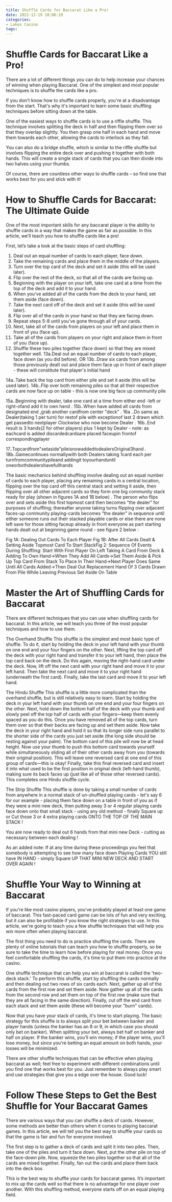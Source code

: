 ```yaml
---
title: Shuffle Cards for Baccarat Like a Pro!
date: 2022-12-19 18:06:19
categories:
- Lakes Casino
tags:
---
```



#  Shuffle Cards for Baccarat Like a Pro!

There are a lot of different things you can do to help increase your chances of winning when playing Baccarat. One of the simplest and most popular techniques is to shuffle the cards like a pro.

If you don't know how to shuffle cards properly, you're at a disadvantage from the start. That's why it's important to learn some basic shuffling techniques before sitting down at the table.

One of the easiest ways to shuffle cards is to use a riffle shuffle. This technique involves splitting the deck in half and then flipping them over so that they overlap slightly. You then grasp one half in each hand and move them towards each other, allowing the cards to interlock as they fall.

You can also do a bridge shuffle, which is similar to the riffle shuffle but involves flipping the entire deck over and pushing it together with both hands. This will create a single stack of cards that you can then divide into two halves using your thumbs.

Of course, there are countless other ways to shuffle cards – so find one that works best for you and stick with it!

#  How to Shuffle Cards for Baccarat: The Ultimate Guide 

One of the most important skills for any baccarat player is the ability to shuffle cards in a way that makes the game as fair as possible. In this article, we’ll teach you how to shuffle cards like a pro!

First, let’s take a look at the basic steps of card shuffling:

1. Deal out an equal number of cards to each player, face down.
2. Take the remaining cards and place them in the middle of the players.
3. Turn over the top card of the deck and set it aside (this will be used later).
4. Flip over the rest of the deck, so that all of the cards are facing up.
5. Beginning with the player on your left, take one card at a time from the top of the deck and add it to your hand. 
6. When you’ve added all of the cards from the deck to your hand, set them aside (face down). 
7. Take the next card off of the deck and set it aside (this will be used later). 
8. Flip over all of the cards in your hand so that they are facing down. 
9. Repeat steps 5-8 until you’ve gone through all of your cards. 
10. Next, take all of the cards from players on your left and place them in front of you (face up). 
11. Take all of the cards from players on your right and place them in front of you (face up). 
12. Shuffle these two piles together (face down) so that they are mixed together well. 
13a.Deal out an equal number of cards to each player, face down (as you did before). OR 13b..Draw six cards from among those previously dealt out and place them face up in front of each player - these will constitute that player's initial hand

14a..Take back the top card from either pile and set it aside (this will be used later). 14b..Flip over both remaining piles so that all their respective cards are now face up on table - this is now one big face up community pile

15a..Beginning with dealer, take one card at a time from either end -left or right-ofand add it to own hand . 15b..When have added all cards from designated end ,grab another cardfrom center "deck" . 16a ..Do same as Dealer(taking 1 per turn) for restof pile with exceptionof last 2 drawn which get passedto nextplayer Clockwise who now become Dealer . 16b..End result is 3 hands(2 for other players) plus 1 kept by Dealer - note: as eachcard is added discardedcardsare placed faceupin frontof correspondingplayer

17..Topcardfrom"setaside"pileisnowaddedtodealersOriginal3hand . 18b..Gamecontinues normallywith both Dealers taking 1card each per turnfromcommunitypileand addingit toyourhanduntil oneorbothdealershavefullhands

The basic mechanics behind shuffling involve dealing out an equal number of cards to each player, placing any remaining cards in a central location, flipping over the top card off this central stack and setting it aside, then flipping over all other adjacent cards so they form one big community stack ready for play (shown in figures 1A and 1B below) . The person who flips over and sets aside this first topmost card then becomes “the dealer” for purposes of shuffling; thereafter anyone taking turns flipping over adjacent faces-up community playing-cards becomes “the dealer” in sequence until either someone runs out their stacked playable cards or else there are none left save for those sitting faceup already in front everyone as part starting hands dealt out at beginning game round - see figure 2 below :

Fig 1A: Dealing Out Cards To Each Player Fig 1B: After All Cards Dealt & Setting Aside Topmost Card To Start StackFig 2: Sequence Of Events During Shuffling: Start With First Player On Left Taking A Card From Deck & Adding To Own Hand->When They Add All Cards->Set Them Aside & Pick Up Top Card From Stack To Place In Their Hand->Next Player Does Same Until All Cards Added->Then Deal Out Replacement Hand Of 3 Cards Drawn From Pile While Leaving Previous Set Aside On Table

#  Master the Art of Shuffling Cards for Baccarat 

There are different techniques that you can use when shuffling cards for baccarat. In this article, we will teach you three of the most popular techniques and how to use them.

The Overhand Shuffle 
This shuffle is the simplest and most basic type of shuffle. To do it, start by holding the deck in your left hand with your thumb on one end and your four fingers on the other. Next, lifting the top card off the deck with your right hand and transfer it to your left hand, then place the top card back on the deck. Do this again, moving the right-hand card under the deck. Now, lift off the next card with your right hand and move it to your left hand. Then take the next card and move it to your right hand (underneath the first card). Finally, take the last card and move it to your left hand.

The Hindu Shuffle 
This shuffle is a little more complicated than the overhand shuffle, but is still relatively easy to learn. Start by holding the deck in your left hand with your thumb on one end and your four fingers on the other. Next, hold down the bottom half of the deck with your thumb and slowly peel off the top half of cards with your fingers—keep them evenly spaced as you do this. Once you have removed all of the top cards, turn them over so that their backs are facing up and set them aside. Now take the deck in your right hand and hold it so that its longer side runs parallel to the shorter side of the cards you just set aside (the long side should be resting against your palm). The bottom card of this pile will now be at head height. Now use your thumb to push this bottom card towards yourself while simultaneously sliding all of their other cards away from you (towards their original position). This will leave one reversed card at one end of this group of cards—this is okay! Finally, take this final reversed card and insert it into what used to be the first position in original deck (left-hand thumb), making sure its back faces up (just like all of those other reversed cards). This completes one Hindu shuffle cycle.

The Strip Shuffle 
This shuffle is done by taking a small number of cards from anywhere in a normal stack of un-shuffled playing cards - let's say 6 for our example - placing them face down on a table in front of you as if they were a mini new deck, then putting away 3 or 4 regular playing cards face down onto that small stack - using any old method - finally Square up or Cut those 3 or 4 extra playing cards ONTO THE TOP OF THE MAIN STACK !

 You are now ready to deal out 6 hands from that mini new Deck - cutting as necessary between each dealing !

As an added note:  If at any time during these proceedings you feel that somebody is attempting to see how many face down Playing Cards YOU still have IN HAND - simply Square UP THAT MINI NEW DECK AND START OVER AGAIN !

#  Shuffle Your Way to Winning at Baccarat 

If you're like most casino players, you've probably played at least one game of baccarat. This fast-paced card game can be lots of fun and very exciting, but it can also be profitable if you know the right strategies to use. In this article, we're going to teach you a few shuffle techniques that will help you win more often when playing baccarat.

The first thing you need to do is practice shuffling the cards. There are plenty of online tutorials that can teach you how to shuffle properly, so be sure to take the time to learn how before playing for real money. Once you feel comfortable shuffling the cards, it's time to put them into practice at the casino.

One shuffle technique that can help you win at baccarat is called the 'two-deck stack.' To perform this shuffle, start by shuffling the cards normally and then dealing out two rows of six cards each. Next, gather up all of the cards from the first row and set them aside. Now gather up all of the cards from the second row and set them on top of the first row (make sure that they are all facing in the same direction). Finally, cut off the end card from each stack and set them aside (these will become your "burn" cards).

Now that you have your stack of cards, it's time to start playing. The basic strategy for this shuffle is to always split your bet between banker and player hands (unless the banker has an 8 or 9, in which case you should only bet on banker). When splitting your bet, always bet half on banker and half on player. If the banker wins, you'll win money; if the player wins, you'll lose money, but since you're betting an equal amount on both hands, your losses will be minimized.

There are other shuffle techniques that can be effective when playing baccarat as well; feel free to experiment with different combinations until you find one that works best for you. Just remember to always play smart and use strategies that give you a edge over the house. Good luck!

#  Follow These Steps to Get the Best Shuffle for Your Baccarat Games

There are various ways that you can shuffle a deck of cards. However, some methods are better than others when it comes to playing baccarat games. In this article, we will tell you the best way to shuffle your cards so that the game is fair and fun for everyone involved.

The first step is to gather a deck of cards and split it into two piles. Then, take one of the piles and turn it face down. Next, put the other pile on top of the face-down pile. Now, squeeze the two piles together so that all of the cards are mixed together. Finally, fan out the cards and place them back into the deck box.

This is the best way to shuffle your cards for baccarat games. It’s important to mix up the cards well so that there is no advantage for one player over another. With this shuffling method, everyone starts off on an equal playing field.